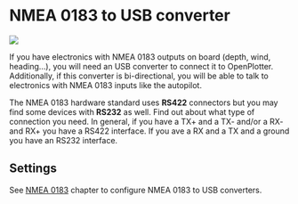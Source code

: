 # NMEA 0183 to USB converter

![](rs422.png)

If you have electronics with NMEA 0183 outputs on board (depth, wind, heading...), you will need an USB converter to connect it to OpenPlotter. Additionally, if this converter is bi-directional, you will be able to talk to electronics with NMEA 0183 inputs like the autopilot.

The NMEA 0183 hardware standard uses **RS422** connectors but you may find some devices with **RS232** as well. Find out about what type of connection you need.
In general, if you have a TX+ and a TX- and/or a RX- and RX+ you have a RS422 interface. If you ave a RX and a TX and a ground you have an RS232 interface.

## Settings

See [NMEA 0183](/nmea-0183.md) chapter to configure NMEA 0183 to USB converters.
